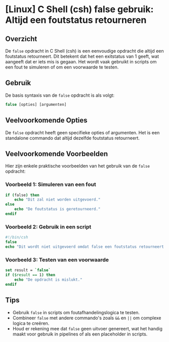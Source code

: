 # [Linux] C Shell (csh) false gebruik: Altijd een foutstatus retourneren

## Overzicht
De `false` opdracht in C Shell (csh) is een eenvoudige opdracht die altijd een foutstatus retourneert. Dit betekent dat het een exitstatus van 1 geeft, wat aangeeft dat er iets mis is gegaan. Het wordt vaak gebruikt in scripts om een fout te simuleren of om een voorwaarde te testen.

## Gebruik
De basis syntaxis van de `false` opdracht is als volgt:

```csh
false [opties] [argumenten]
```

## Veelvoorkomende Opties
De `false` opdracht heeft geen specifieke opties of argumenten. Het is een standalone commando dat altijd dezelfde foutstatus retourneert.

## Veelvoorkomende Voorbeelden

Hier zijn enkele praktische voorbeelden van het gebruik van de `false` opdracht:

### Voorbeeld 1: Simuleren van een fout
```csh
if (false) then
    echo "Dit zal niet worden uitgevoerd."
else
    echo "De foutstatus is geretourneerd."
endif
```

### Voorbeeld 2: Gebruik in een script
```csh
#!/bin/csh
false
echo "Dit wordt niet uitgevoerd omdat false een foutstatus retourneert."
```

### Voorbeeld 3: Testen van een voorwaarde
```csh
set result = `false`
if ($result == 1) then
    echo "De opdracht is mislukt."
endif
```

## Tips
- Gebruik `false` in scripts om foutafhandelingslogica te testen.
- Combineer `false` met andere commando's zoals `&&` en `||` om complexe logica te creëren.
- Houd er rekening mee dat `false` geen uitvoer genereert, wat het handig maakt voor gebruik in pipelines of als een placeholder in scripts.